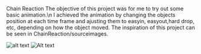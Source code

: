Chain Reaction
The objective of this project was for me to try out some basic animation.\n
I achieved the animation by changing the objects position at each time frame and ajusting them to easyin, easyout,hard drop, etc, depending on how the object moved.
The inspiration of this project can be seen in ChainReaction/sourceimages.

![alt text](https://github.com/IgorCarvai/SampleProjects/blob/master/ChainReaction/sourceimages/Track.jpeg)
![Alt text](relative/path/to/Track.jpeg?raw=true "Title")

